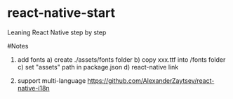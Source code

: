 # react-native-start
Leaning React Native step by step

#Notes
1. add fonts
    a) create ./assets/fonts folder
    b) copy xxx.ttf into /fonts folder
    c) set "assets" path in package.json
    d) react-native link

2. support multi-language
    https://github.com/AlexanderZaytsev/react-native-i18n 